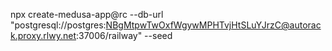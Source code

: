 npx create-medusa-app@rc --db-url "postgresql://postgres:NBgMtpwTwOxfWgywMPHTvjHtSLuYJrzC@autorack.proxy.rlwy.net:37006/railway" --seed
